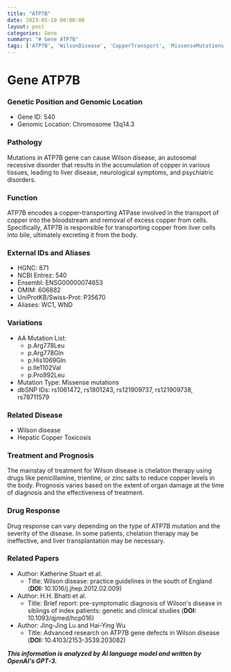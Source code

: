 ```yaml
---
title: "ATP7B"
date: 2023-05-10 00:00:00
layout: post
categories: Gene
summary: "# Gene ATP7B"
tags: ['ATP7B', 'WilsonDisease', 'CopperTransport', 'MissenseMutations', 'ChelationTherapy', 'LiverTransplantation', 'GeneticDiagnosis', 'CopperAccumulation']
---
```


# Gene ATP7B

### Genetic Position and Genomic Location
- Gene ID: 540
- Genomic Location: Chromosome 13q14.3

### Pathology 
Mutations in ATP7B gene can cause Wilson disease, an autosomal recessive disorder that results in the accumulation of copper in various tissues, leading to liver disease, neurological symptoms, and psychiatric disorders.

### Function
ATP7B encodes a copper-transporting ATPase involved in the transport of copper into the bloodstream and removal of excess copper from cells. Specifically, ATP7B is responsible for transporting copper from liver cells into bile, ultimately excreting it from the body.

### External IDs and Aliases
- HGNC: 871
- NCBI Entrez: 540
- Ensembl: ENSG00000074653
- OMIM: 606882
- UniProtKB/Swiss-Prot: P35670
- Aliases: WC1, WND 

### Variations
- AA Mutation List: 
    - p.Arg778Leu
    - p.Arg778Gln
    - p.His1069Gln 
    - p.Ile1102Val 
    - p.Pro992Leu
- Mutation Type: Missense mutations
- dbSNP IDs: rs1061472, rs1801243, rs121909737, rs121909738, rs78711579 

### Related Disease
- Wilson disease
- Hepatic Copper Toxicosis

### Treatment and Prognosis
The mainstay of treatment for Wilson disease is chelation therapy using drugs like penicillamine, trientine, or zinc salts to reduce copper levels in the body. Prognosis varies based on the extent of organ damage at the time of diagnosis and the effectiveness of treatment.

### Drug Response
Drug response can vary depending on the type of ATP7B mutation and the severity of the disease. In some patients, chelation therapy may be ineffective, and liver transplantation may be necessary.

### Related Papers
- Author: Katherine Stuart et al.
  - Title: Wilson disease: practice guidelines in the south of England (**DOI:** 10.1016/j.jhep.2012.02.009)
- Author: H.H. Bhatti et al. 
  - Title: Brief report: pre-symptomatic diagnosis of Wilson's disease in siblings of index patients: genetic and clinical studies (**DOI:** 10.1093/qjmed/hcp016)
- Author: Jing-Jing Lu and Hai-Ying Wu
  - Title: Advanced research on ATP7B gene defects in Wilson disease (**DOI:** 10.4103/2153-3539.203082)

**_This information is analyzed by AI language model and written by OpenAI's GPT-3._**